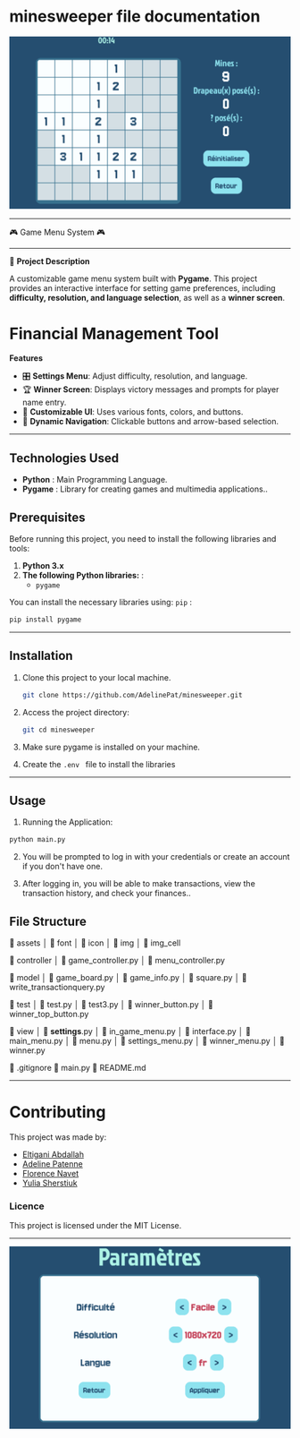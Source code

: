 # minesweeper file documentation

![preview main](minesweeper.png)

---

🎮 Game Menu System 🎮

---

📌 **Project Description**

A customizable game menu system built with **Pygame**. This project provides an interactive interface for setting game preferences, including **difficulty, resolution, and language selection**, as well as a **winner screen**.

# Financial Management Tool

**Features**

- 🎛  **Settings Menu**: Adjust difficulty, resolution, and language.  
- 🏆 **Winner Screen**: Displays victory messages and prompts for player name entry.  
- 🎨 **Customizable UI**: Uses various fonts, colors, and buttons.  
- 🔄 **Dynamic Navigation**: Clickable buttons and arrow-based selection.  

---

## Technologies Used

- **Python** : Main Programming Language.
- **Pygame** : Library for creating games and multimedia applications..

## Prerequisites

Before running this project, you need to install the following libraries and tools:

1. **Python 3.x**
2. **The following Python libraries:** :
   - `pygame`


You can install the necessary libraries using: `pip` :

```bash
pip install pygame
```

---

## Installation

1.  Clone this project to your local machine.
    ```bash
    git clone https://github.com/AdelinePat/minesweeper.git
    ```
2.  Access the project directory:

    ```bash
    git cd minesweeper
    ```

3.  Make sure pygame is installed on your machine.

4.  Create the `.env ` file to install the libraries

---

## Usage

1.  Running the Application:

```bash
python main.py
```

2.  You will be prompted to log in with your credentials or create an account if you don't have one.

3.  After logging in, you will be able to make transactions, view the transaction history, and check your finances..

## File Structure

📂 assets
│ 📂 font
│ 📂 icon
│ 📂 img
│ 📂 img_cell

📂 controller
│ 📄 game_controller.py
│ 📄 menu_controller.py

📂 model
│ 📄 game_board.py
│ 📄 game_info.py
│ 📄 square.py
│ 📄 write_transactionquery.py

📂 test
│ 📄 test.py
│ 📄 test3.py
│ 📄 winner_button.py
│ 📄 winner_top_button.py

📂 view
│ 📄 __settings__.py
│ 📄 in_game_menu.py
│ 📄 interface.py
│ 📄 main_menu.py
│ 📄 menu.py
│ 📄 settings_menu.py
│ 📄 winner_menu.py
│ 📄 winner.py

📄 .gitignore
📄 main.py
📄 README.md


---


# Contributing

This project was made by:

- [Eltigani Abdallah](https://github.com/eltigani-abdallah)
- [Adeline Patenne](https://github.com/AdelinePat/)
- [Florence Navet](https://github.com/florence-navet)
- [Yulia Sherstiuk](https://github.com/yuliia-sherstiuk)

### Licence

This project is licensed under the MIT License.

---

![preview main](readme_settings.png)  







